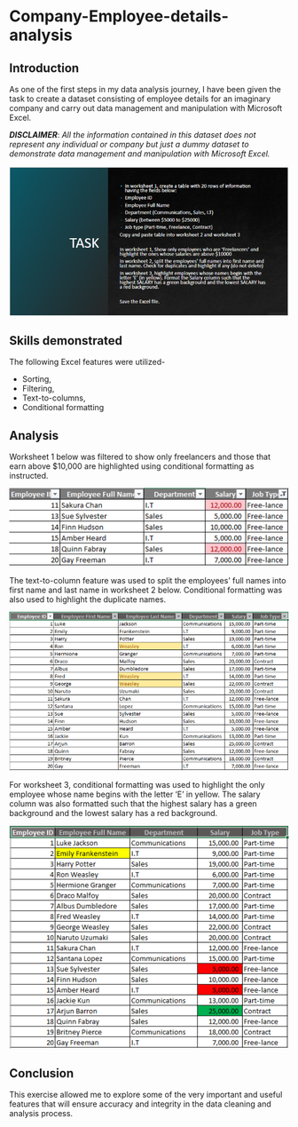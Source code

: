 # Company-Employee-details-analysis

## Introduction
As one of the first steps in my data analysis journey, I have been given the task to create a dataset consisting of employee details for an imaginary company and carry out data management and manipulation with Microsoft Excel.

**_DISCLAIMER_**: _All the information contained in this dataset does not represent any individual or company but just a dummy dataset to demonstrate data management and manipulation with Microsoft Excel._

![](T1.PNG)

## Skills demonstrated

The following Excel features were utilized-
- Sorting,
- Filtering,
- Text-to-columns,
- Conditional formatting

## Analysis
Worksheet 1 below was filtered to show only freelancers and those that earn above $10,000 are highlighted using conditional formatting as instructed.

![](W1T1.PNG)

The text-to-column feature was used to split the employees’ full names into first name and last name in worksheet 2 below. Conditional formatting was also used to highlight the duplicate names.

![](W1T1b.PNG)

For worksheet 3, conditional formatting was used to highlight the only employee whose name begins with the letter ‘E’ in yellow. The salary column was also formatted such that the highest salary has a green background and the lowest salary has a red background.

![](W1T1c.PNG)

## Conclusion
This exercise allowed me to explore some of the very important and useful features that will ensure accuracy and integrity in the data cleaning and analysis process. 
